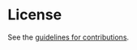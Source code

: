 # License

See the
[guidelines for contributions](https://github.com/OR13/draft-steele-cose-kyber/blob/main/CONTRIBUTING.md).
